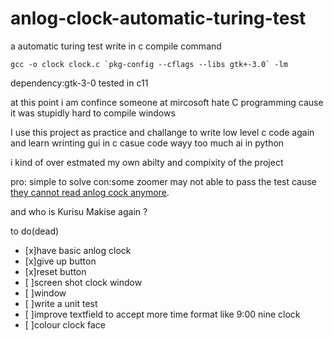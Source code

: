 # anlog-clock-automatic-turing-test
a automatic turing test write in c
compile command
```
gcc -o clock clock.c `pkg-config --cflags --libs gtk+-3.0` -lm
```
dependency:gtk-3-0
tested in c11

at this point i am confince someone at mircosoft hate C programming cause it was stupidly hard to compile windows

I use this project as practice and challange to write low level c code again and learn wrinting gui in c
casue code wayy too much ai in python

i kind of over estmated my own abilty and compixity of the project

pro: simple to solve
con:some zoomer may not able to pass the test cause [they cannot read anlog cock anymore](https://www.telegraph.co.uk/education/2018/04/24/schools-removing-analogue-clocks-exam-halls-teenagers-unable/).

and who is Kurisu Makise again ?

to do(dead)
- [x]have basic anlog clock
- [x]give up button
- [x]reset button
- [ ]screen shot clock window
- [ ]window
- [ ]write a unit test
- [ ]improve textfield to accept more time format like 9:00 nine clock
- [ ]colour clock face
